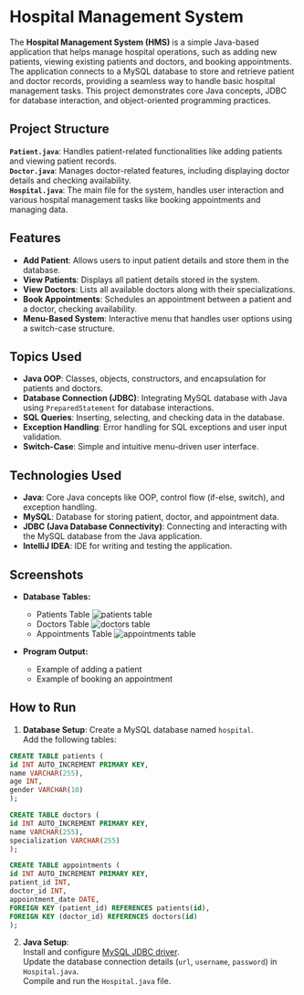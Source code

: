 # Hospital Management System
The **Hospital Management System (HMS)** is a simple Java-based application that helps manage hospital operations, such as adding new patients, viewing existing patients and doctors, and booking appointments. The application connects to a MySQL database to store and retrieve patient and doctor records, providing a seamless way to handle basic hospital management tasks. This project demonstrates core Java concepts, JDBC for database interaction, and object-oriented programming practices.

## Project Structure


**`Patient.java`**: Handles patient-related functionalities like adding patients and viewing patient records.    
**`Doctor.java`**: Manages doctor-related features, including displaying doctor details and checking availability.    
**`Hospital.java`**: The main file for the system, handles user interaction and various hospital management tasks like booking appointments and managing data.



## Features

-   **Add Patient**: Allows users to input patient details and store them in the database.
-   **View Patients**: Displays all patient details stored in the system.
-   **View Doctors**: Lists all available doctors along with their specializations.
-   **Book Appointments**: Schedules an appointment between a patient and a doctor, checking availability.
-   **Menu-Based System**: Interactive menu that handles user options using a switch-case structure.



## Topics Used

-   **Java OOP**: Classes, objects, constructors, and encapsulation for patients and doctors.
-   **Database Connection (JDBC)**: Integrating MySQL database with Java using `PreparedStatement` for database interactions.
-   **SQL Queries**: Inserting, selecting, and checking data in the database.
-   **Exception Handling**: Error handling for SQL exceptions and user input validation.
-   **Switch-Case**: Simple and intuitive menu-driven user interface.


## Technologies Used

-   **Java**: Core Java concepts like OOP, control flow (if-else, switch), and exception handling.
-   **MySQL**: Database for storing patient, doctor, and appointment data.
-   **JDBC (Java Database Connectivity)**: Connecting and interacting with the MySQL database from the Java application.
-   **IntelliJ IDEA**: IDE for writing and testing the application.


## Screenshots

- **Database Tables:**
    
	 - Patients Table
	 ![patients table](C:%5CUsers%5Cabodg%5CDownloads%5CWhatsApp%20Image%202024-10-05%20at%2004.11.25_ae6cba95.jpg)
    -  Doctors Table
    ![doctors table](C:%5CUsers%5Cabodg%5CDownloads%5CWhatsApp%20Image%202024-10-05%20at%2004.18.29_37b7148a.jpg)
    -  Appointments Table
    ![appointments table](C:%5CUsers%5Cabodg%5CDownloads%5CWhatsApp%20Image%202024-10-05%20at%2004.21.30_09113e5f.jpg)
-  **Program Output:**
    
    -   Example of adding a patient
    -   Example of booking an appointment



## How to Run

1.  **Database Setup**:
    Create a MySQL database named `hospital`.    
    Add the following tables:    
   ```sql
   CREATE TABLE patients (
  id INT AUTO_INCREMENT PRIMARY KEY,
  name VARCHAR(255),
  age INT,
  gender VARCHAR(10)
);

CREATE TABLE doctors (
  id INT AUTO_INCREMENT PRIMARY KEY,
  name VARCHAR(255),
  specialization VARCHAR(255)
);

CREATE TABLE appointments (
  id INT AUTO_INCREMENT PRIMARY KEY,
  patient_id INT,
  doctor_id INT,
  appointment_date DATE,
  FOREIGN KEY (patient_id) REFERENCES patients(id),
  FOREIGN KEY (doctor_id) REFERENCES doctors(id)
);
   ```
        

        

        
2.  **Java Setup**:    
    Install and configure [MySQL JDBC driver](https://dev.mysql.com/downloads/connector/j/).    
    Update the database connection details (`url`, `username`, `password`) in `Hospital.java`.    
    Compile and run the `Hospital.java` file.    
